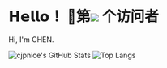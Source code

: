 # 𝗛𝗲𝗹𝗹𝗼！ 👋第<img src="https://profile-counter.glitch.me/cjpnice/count.svg" /> 个访问者
 <p>Hi, I'm CHEN.</p>



![cjpnice's GitHub Stats](https://github-readme-stats.vercel.app/api?username=cjpnice&show_icons=true&hide=issues&line_height=24&include_all_commits=true&theme=react)
![Top Langs](https://github-readme-stats.vercel.app/api/top-langs/?username=cjpnice&layout=compact&theme=react&card_width=280)

<!--
**cjpnice/cjpnice** is a ✨ _special_ ✨ repository because its `README.md` (this file) appears on your GitHub profile.

Here are some ideas to get you started:

- 🔭 I’m currently working on ...
- 🌱 I’m currently learning ...
- 👯 I’m looking to collaborate on ...
- 🤔 I’m looking for help with ...
- 💬 Ask me about ...
- 📫 How to reach me: ...
- 😄 Pronouns: ...
- ⚡ Fun fact: ...
-->










